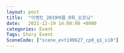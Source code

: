```yaml
---
layout: post
title:  "이벤트_2019여름_0화_오프닝"
date:   2021-12-19 14:00:00 +0000
categories: Event
Tags: Story Event
SceneCode: ["scene_evt190627_cp0_q1_s10"]
---
```

